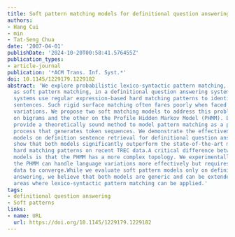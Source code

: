 ```yaml
---
title: Soft pattern matching models for definitional question answering
authors:
- Hang Cui
- min
- Tat-Seng Chua
date: '2007-04-01'
publishDate: '2024-10-20T00:58:41.576455Z'
publication_types:
- article-journal
publication: '*ACM Trans. Inf. Syst.*'
doi: 10.1145/1229179.1229182
abstract: 'We explore probabilistic lexico-syntactic pattern matching, also known
  as soft pattern matching, in a definitional question answering system. Most current
  systems use regular expression-based hard matching patterns to identify definition
  sentences. Such rigid surface matching often fares poorly when faced with language
  variations. We propose two soft matching models to address this problem: one based
  on bigrams and the other on the Profile Hidden Markov Model (PHMM). Both models
  provide a theoretically sound method to model pattern matching as a probabilistic
  process that generates token sequences. We demonstrate the effectiveness of the
  models on definition sentence retrieval for definitional question answering. We
  show that both models significantly outperform the state-of-the-art manually constructed
  hard matching patterns on recent TREC data.A critical difference between the two
  models is that the PHMM has a more complex topology. We experimentally show that
  the PHMM can handle language variations more effectively but requires more training
  data to converge.While we evaluate soft pattern models only on definitional question
  answering, we believe that both models are generic and can be extended to other
  areas where lexico-syntactic pattern matching can be applied.'
tags:
- definitional question answering
- Soft patterns
links:
- name: URL
  url: https://doi.org/10.1145/1229179.1229182
---
```

